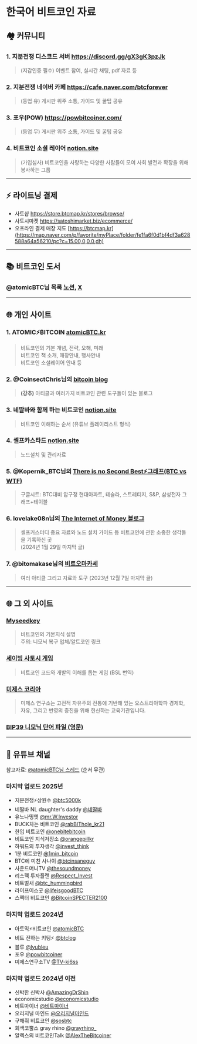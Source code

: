 # 한국어 비트코인 자료

## 🏘️ 커뮤니티
### 1. 지분전쟁 디스코드 서버 https://discord.gg/gX3gK3pzJk
> (지갑인증 필수) 이벤트 참여, 실시간 채팅, pdf 자료 등
### 2. 지분전쟁 네이버 카페 https://cafe.naver.com/btcforever
> (등업 유) 게시판 위주 소통, 가이드 및 꿀팁 공유
### 3. 포우(POW) https://powbitcoiner.com/
> (등업 무) 게시판 위주 소통, 가이드 및 꿀팁 공유
### 4. 비트코인 소셜 레이어 [notion.site](https://exciting-cheek-5fa.notion.site/itcoin-Social-Layer-17267469618f80e78b4ec91ae055ec06)
> (가입심사) 비트코인을 사랑하는 다양한 사람들이 모여 사회 발전과 확장을 위해 봉사하는 그룹
---
## ⚡️ 라이트닝 결제
- 사토샵 https://store.btcmap.kr/stores/browse/
- 사토시마켓 https://satoshimarket.biz/ecommerce/
- 오프라인 결제 매장 지도 [https://btcmap.kr](https://map.naver.com/p/favorite/myPlace/folder/fe1fa6f0d1bf4df3a628588a64a56210/pc?c=15.00,0,0,0,dh)
---
## 📚 비트코인 도서  
### @atomicBTC님 목록 [노션](https://atomicbtc.notion.site/ATOMIC-ITCOIN-8808cd293d9e4fd294a03fdd590c2131?p=134b1d6dd35f8145983bc898c41d40ce&pm=c), [X](https://x.com/atomicBTC/status/1772962907757621580)
---
## 🌐 개인 사이트
### 1. ATOMIC⚡️₿ITCOIN [atomicBTC.kr](https://atomicbtc.notion.site/ATOMIC-ITCOIN-8808cd293d9e4fd294a03fdd590c2131)
> 비트코인의 기본 개념, 전략, 오해, 미래  
> 비트코인 책 소개, 매장안내, 행사안내  
> 비트코인 소셜레이어 안내 등  

### 2. @CoinsectChris님의 [bitcoin blog](https://btc.coinsect.io/)
> **(강추)** 아티클과 여러가지 비트코인 관련 도구들이 있는 블로그

### 3. 네딸바와 함께 하는 비트코인 [notion.site](https://righteous-route-5d3.notion.site/1cdc206ac58f8010b45ad550d5686a08)
> 비트코인 이해하는 순서 (유튜브 플레이리스트 형식)
  
### 4. 셀프카스타드 [notion.site](https://florentine-porkpie-563.notion.site/2e905cab90ae4a979711ec40bbb85d64?v=7c329be91bd44a03928fcfa3ed4c3fe4)  
> 노드설치 및 관리자료

### 5. @Kopernik_BTC님의 [There is no Second Best⚡️그래프(BTC vs WTF)](https://docs.google.com/spreadsheets/u/1/d/e/2PACX-1vQ6E5uQvhgC4scIMLfhoh0f6u4xZS0LZhkY2pWcBDkFGjztA2K0_sD1JTgs59bUhg/pubhtml)
> 구글시트: BTC대비 압구정 현대아파트, 테슬라, 스트레티지, S&P, 삼성전자 그래프+테이블

### 6. lovelake08n님의 [The Internet of Money 블로그](https://blog.naver.com/lovelake08n)
> 셀프커스터디 중요 자료와 노드 설치 가이드 등 비트코인에 관한 소중한 생각들을 기록하신 곳  
> (2024년 1월 29일 마지막 글)

### 7. @bitomakase님의 [비트오마카세](https://bitomakase.com/)
> 여러 아티클 그리고 자료와 도구
> (2023년 12월 7일 마지막 글)
---

## 🌐 그 외 사이트
### [Myseedkey](https://myseedkey.com/learn/bitcoin/)
> 비트코인의 기본지식 설명  
> 주의: 니모닉 복구 업체/알트코인 링크

### [세이빙 사토시 게임](https://savingsatoshi.com/ko)
> 비트코인 코드와 개발의 이해를 돕는 게임 (BSL 번역)

### [미제스 코리아](https://miseskorea.org/)
> 미제스 연구소는 고전적 자유주의 전통에 기반해 있는 오스트리아학파 경제학, 자유, 그리고 번영의 증진을 위해 헌신하는 교육기관입니다.

### [BIP39 니모닉 단어 파일 (영문)](https://github.com/bitcoin/bips/blob/master/bip-0039/english.txt)

---
## 🎦 유튜브 채널
참고자료: [@atomicBTC님 스레드](https://x.com/atomicBTC/status/1564381447527727104) (순서 무관)  

### 마지막 업로드 2025년
- 지분전쟁⚡️상원수 [@btc5000k](https://www.youtube.com/@btc5000k)
- 네딸바 NL daughter's daddy [@네딸바](https://www.youtube.com/@네딸바)
- 유노나띵엣 [@mr.W.Investor](https://www.youtube.com/@mr.W.Investor)
- BUCK차는 비트코인 [@rabBIThole_kr21](https://www.youtube.com/@rabBIThole_kr21)
- 한입 비트코인 [@onebitebitcoin](https://www.youtube.com/@onebitebitcoin)
- 비트코인 지식저장소 [@orangepillkr](https://www.youtube.com/@orangepillkr)
- 하워드의 투자생각 [@invest_think](https://www.youtube.com/@invest_think)
- 1분 비트코인 [@1min_bitcoin](https://www.youtube.com/@1min_bitcoin)
- BTC에 미친 사나이 [@btcinsaneguy](https://www.youtube.com/@btcinsaneguy)
- 사운드머니TV [@thesoundmoney](https://www.youtube.com/@thesoundmoney)
- 리스펙 투자플랜 [@Respect_Invest](https://www.youtube.com/@Respect_Invest)
- 비트벌새 [@btc_hummingbird](https://www.youtube.com/@btc_hummingbird)
- 라이프이스굿 [@lifeisgoodBTC](https://www.youtube.com/@lifeisgoodBTC)
- 스펙터 비트코인 [@BitcoinSPECTER2100](https://www.youtube.com/@BitcoinSPECTER2100)
  
### 마지막 업로드 2024년
- 아토믹⚡️비트코인 [@atomicBTC](https://www.youtube.com/@atomicBTC)
- 비트 전하는 키팅⚡ [@btclog](https://www.youtube.com/@btclog)
- 블루 [@lyubleu](https://www.youtube.com/@lyubleu)
- 포우 [@powbitcoiner](https://www.youtube.com/@powbitcoiner)
- 미제스연구소TV [@TV-ki6ss](https://www.youtube.com/@TV-ki6ss)
    
### 마지막 업로드 2024년 이전
- 신박한 신박사 [@AmazingDrShin](https://www.youtube.com/@AmazingDrShin)
- economicstudio [@economicstudio](https://www.youtube.com/@economicstudio)
- 비트마이너 [@비트마이너](https://www.youtube.com/@비트마이너)
- 오리지널 마인드 [@오리지널마인드](https://www.youtube.com/@오리지널마인드)
- 구해줘 비트코인 [@sosbtc](https://www.youtube.com/@sosbtc)
- 회색코뿔소 gray rhino [@grayrhino_](https://www.youtube.com/@grayrhino_)
- 알렉스의 비트코인Talk [@AlexTheBitcoiner](https://www.youtube.com/@AlexTheBitcoiner)

